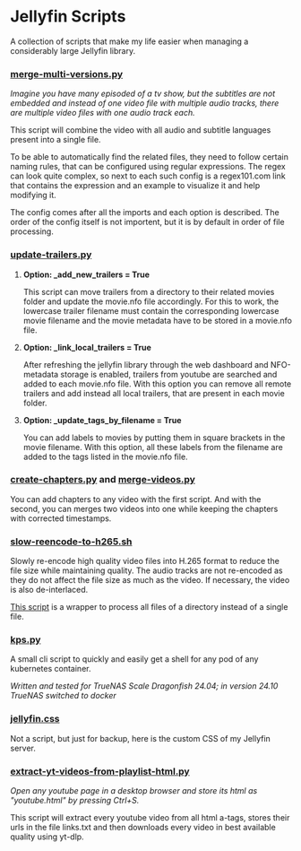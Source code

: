 
# Jellyfin Scripts

A collection of scripts that make my life easier when managing a considerably large Jellyfin library.


### [merge-multi-versions.py](scripts/merge-multi-versions.py)

*Imagine you have many episoded of a tv show, but the subtitles are not embedded and instead of one video file with multiple audio tracks, there are multiple video files with one audio track each.*

This script will combine the video with all audio and subtitle languages present into a single file.

To be able to automatically find the related files, they need to follow certain naming rules, that can be configured using regular expressions. The regex can look quite complex, so next to each such config is a regex101.com link that contains the expression and an example to visualize it and help modifying it.

The config comes after all the imports and each option is described. The order of the config itself is not importent, but it is by default in order of file processing.


### [update-trailers.py](scripts/update-trailers.py)

1. **Option: _add_new_trailers = True**

    This script can move trailers from a directory to their related movies folder and update the movie.nfo file accordingly. For this to work, the lowercase trailer filename must contain the corresponding lowercase movie filename and the movie metadata have to be stored in a movie.nfo file.

2. **Option: _link_local_trailers = True**

    After refreshing the jellyfin library through the web dashboard and NFO-metadata storage is enabled, trailers from youtube are searched and added to each movie.nfo file. With this option you can remove all remote trailers and add instead all local trailers, that are present in each movie folder.

3. **Option: _update_tags_by_filename = True**

    You can add labels to movies by putting them in square brackets in the movie filename. With this option, all these labels from the filename are added to the tags listed in the movie.nfo file.


### [create-chapters.py](scripts/create-chapters.py) and [merge-videos.py](scripts/merge-videos.py)

You can add chapters to any video with the first script. And with the second, you can merges two videos into one while keeping the chapters with corrected timestamps.


### [slow-reencode-to-h265.sh](scripts/slow-reencode-to-h265.sh)

Slowly re-encode high quality video files into H.265 format to reduce the file size while maintaining quality. The audio tracks are not re-encoded as they do not affect the file size as much as the video. If necessary, the video is also de-interlaced.

[This script](scripts/batch_slow-reencode-to-h265.sh) is a wrapper to process all files of a directory instead of a single file.


### [kps.py](scripts/kps.py)

A small cli script to quickly and easily get a shell for any pod of any kubernetes container.

*Written and tested for TrueNAS Scale Dragonfish 24.04; in version 24.10 TrueNAS switched to docker*


### [jellyfin.css](scripts/jellyfin.css)

Not a script, but just for backup, here is the custom CSS of my Jellyfin server.


### [extract-yt-videos-from-playlist-html.py](scripts/extract-yt-videos-from-playlist-html.py)

*Open any youtube page in a desktop browser and store its html as "youtube.html" by pressing Ctrl+S.*

This script will extract every youtube video from all html a-tags, stores their urls in the file links.txt and then downloads every video in best available quality using yt-dlp.





